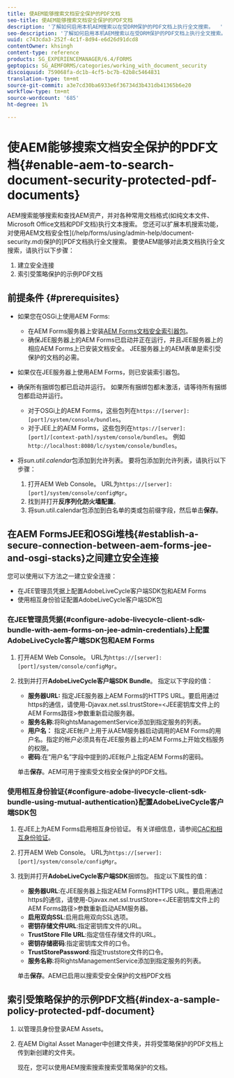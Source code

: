 ```yaml
---
title: 使AEM能够搜索文档安全保护的PDF文档
seo-title: 使AEM能够搜索文档安全保护的PDF文档
description: '了解如何启用本机AEM搜索以在受DRM保护的PDF文档上执行全文搜索。  '
seo-description: '了解如何启用本机AEM搜索以在受DRM保护的PDF文档上执行全文搜索。  '
uuid: c743cda3-252f-4c1f-8d94-e6d26d91dcd8
contentOwner: khsingh
content-type: reference
products: SG_EXPERIENCEMANAGER/6.4/FORMS
geptopics: SG_AEMFORMS/categories/working_with_document_security
discoiquuid: 759068fa-dc1b-4cf5-bc7b-62b8c5464831
translation-type: tm+mt
source-git-commit: a3e7cd30ba6933e6f36734d3b431db41365b6e20
workflow-type: tm+mt
source-wordcount: '685'
ht-degree: 1%

---
```



# 使AEM能够搜索文档安全保护的PDF文档{#enable-aem-to-search-document-security-protected-pdf-documents}

AEM搜索能够搜索和查找AEM资产，并对各种常用文档格式(如纯文本文件、Microsoft Office文档和PDF文档)执行文本搜索。 您还可以扩展本机搜索功能，对使用AEM文档安全性](/help/forms/using/admin-help/document-security.md)保护的[PDF文档执行全文搜索。 要使AEM能够对此类文档执行全文搜索，请执行以下步骤：

1. 建立安全连接
1. 索引受策略保护的示例PDF文档

## 前提条件 {#prerequisites}

* 如果您在OSGi上使用AEM Forms:

   * 在AEM Forms服务器上安装[AEM Forms文档安全索引器包](https://helpx.adobe.com/cn/aem-forms/kb/aem-forms-releases.html)。
   * 确保JEE服务器上的AEM Forms已启动并正在运行，并且JEE服务器上的相应AEM Forms上已安装文档安全。 JEE服务器上的AEM表单是索引受保护的文档的必需。

* 如果仅在JEE服务器上使用AEM Forms，则已安装索引器包。
* 确保所有捆绑包都已启动并运行。 如果所有捆绑包都未激活，请等待所有捆绑包都启动并运行。

   * 对于OSGi上的AEM Forms，这些包列在`https://[server]:[port]/system/console/bundles`。
   * 对于JEE上的AEM Forms，这些包列在`https://[server]:[port]/[context-path]/system/console/bundles`。 例如`http://localhost:8080/lc/system/console/bundles`。

* 将&#x200B;*sun.util.calendar*&#x200B;包添加到允许列表。 要将包添加到允许列表，请执行以下步骤：

   1. 打开AEM Web Console。 URL为`https://[server]:[port]/system/console/configMgr`。
   1. 找到并打开&#x200B;**反序列化防火墙配置**。
   1. 将sun.util.calendar包添加到白名单的类或包前缀字段，然后单击&#x200B;**保存**。

## 在AEM FormsJEE和OSGi堆栈{#establish-a-secure-connection-between-aem-forms-jee-and-osgi-stacks}之间建立安全连接

您可以使用以下方法之一建立安全连接：

* 在JEE管理员凭据上配置AdobeLiveCycle客户端SDK包和AEM Forms
* 使用相互身份验证配置AdobeLiveCycle客户端SDK包

### 在JEE管理员凭据{#configure-adobe-livecycle-client-sdk-bundle-with-aem-forms-on-jee-admin-credentials}上配置AdobeLiveCycle客户端SDK包和AEM Forms

1. 打开AEM Web Console。 URL为`https://[server]:[port]/system/console/configMgr`。
1. 找到并打开&#x200B;**AdobeLiveCycle客户端SDK Bundle**。 指定以下字段的值：

   * **服务器URL:** 指定JEE服务器上AEM Forms的HTTPS URL。要启用通过https的通信，请使用-Djavax.net.ssl.trustStore=&lt;JEE密钥库文件上的AEM Forms路径>参数重新启动服务器。
   * **服务名称**:将RightsManagementService添加到指定服务的列表。
   * **用户名：** 指定JEE帐户上用于从AEM服务器启动调用的AEM Forms的用户名。指定的帐户必须具有在JEE服务器上的AEM Forms上开始文档服务的权限。
   * **密码**:在“用户名”字段中提到的JEE帐户上指定AEM Forms的密码。

   单击&#x200B;**保存**。AEM可用于搜索受文档安全保护的PDF文档。

### 使用相互身份验证{#configure-adobe-livecycle-client-sdk-bundle-using-mutual-authentication}配置AdobeLiveCycle客户端SDK包

1. 在JEE上为AEM Forms启用相互身份验证。 有关详细信息，请参阅[CAC和相互身份验证](https://helpx.adobe.com/livecycle/kb/cac-mutual-authentication.html)。
1. 打开AEM Web Console。 URL为`https://[server]:[port]/system/console/configMgr`。
1. 找到并打开&#x200B;**AdobeLiveCycle客户端SDK**&#x200B;捆绑包。 指定以下属性的值：

   * **服务器URL**:在JEE服务器上指定AEM Forms的HTTPS URL。要启用通过https的通信，请使用-Djavax.net.ssl.trustStore=&lt;JEE密钥库文件上的AEM Forms路径>参数重新启动AEM服务器。
   * **启用双向SSL**:启用启用双向SSL选项。
   * **密钥存储文件URL**:指定密钥库文件的URL。
   * **TrustStore FIle URL**:指定信任存储文件的URL。
   * **密钥存储密码**:指定密钥库文件的口令。
   * **TrustStorePassword**:指定truststore文件的口令。
   * **服务名称**:将RightsManagementService添加到指定服务的列表。

   单击&#x200B;**保存**。AEM已启用以搜索受安全保护的文档PDF文档

## 索引受策略保护的示例PDF文档{#index-a-sample-policy-protected-pdf-document}

1. 以管理员身份登录AEM Assets。
1. 在AEM Digital Asset Manager中创建文件夹，并将受策略保护的PDF文档上传到新创建的文件夹。

   现在，您可以使用AEM搜索搜索搜索受策略保护的文档。

